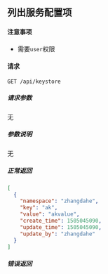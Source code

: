 ## 列出服务配置项

#### 注意事项

- 需要`user`权限

#### 请求

```
GET /api/keystore
```

##### 请求参数

无

##### 参数说明

无

##### 正常返回

```json
[
  {
    "namespace": "zhangdahe",
    "key": "ak",
    "value": "akvalue",
    "create_time": 1505045090,
    "update_time": 1505045090,
    "update_by": "zhangdahe"
  }
]
```

##### 错误返回
